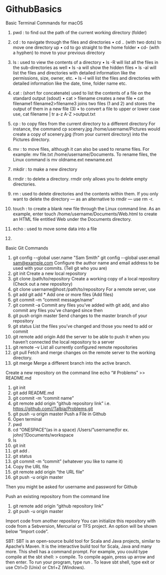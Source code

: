 # GithubBasics

Basic Terminal Commands for macOS 
1. pwd : to find out the path of the current working directory (folder)

2. cd : to navigate through the files and directories
•	cd .. (with two dots) to move one directory up
•	cd to go straight to the home folder
•	cd- (with a hyphen) to move to your previous directory
3. ls : used to view the contents of a directory
•	ls -R will list all the files in the sub-directories as well
•	ls -a will show the hidden files
•	ls -al will list the files and directories with detailed information like the permissions, size, owner, etc.
•	ls –l will list the files and directories with detailed information like the date, time, folder name etc.
4. cat : (short for concatenate) used to list the contents of a file on the standard output (sdout)
•	cat > filename creates a new file
•	cat filename1 filename2>filename3 joins two files (1 and 2) and stores the output of them in a new file (3)
•	to convert a file to upper or lower case use, cat filename | tr a-z A-Z >output.txt
5. cp : to copy files from the current directory to a different directory
For instance, the command cp scenery.jpg /home/username/Pictures would create a copy of scenery.jpg (from your current directory) into the Pictures directory.

6. mv : to move files, although it can also be used to rename files.
For example: mv file.txt /home/username/Documents.
To rename files, the Linux command is mv oldname.ext newname.ext
7. mkdir : to make a new directory

8. rmdir : to delete a directory. rmdir only allows you to delete empty directories.

9. rm : used to delete directories and the contents within them. If you only want to delete the directory — as an alternative to rmdir — use rm -r.

10. touch : to create a blank new file through the Linux command line. As an example, enter touch /home/username/Documents/Web.html to create an HTML file entitled Web under the Documents directory.

11. echo : used to move some data into a file
12. 

 


Basic Git Commands
1. git config --global user.name "Sam Smith"
git config --global user.email sam@example.com
Configure the author name and email address to be used with your commits. (Tell git who you are)
2. git init 
Create a new local repository
3. git clone /path/to/repository
Create a working copy of a local repository (Check out a new repository)
4. git clone username@host:/path/to/repository
For a remote server, use
5. git add <filename>
git add *
Add one or more files (Add files)
6. git commit –m “commit message/name”
7. git commit –a 
Commit any files you’ve added with git add, and also commit any files you’ve changed since then
8. git push origin master
Send changes to the master branch of your repository
9. git status
List the files you’ve changed and those you need to add or commit
10. git remote add origin <server>
Add the server to be able to push it when you haven’t connected the local repository to a server
11. git remote –v
List all currently configured remote repositories 
12. git pull
Fetch and merge changes on the remote server to the working directory.
13. git merge <branchname>
Merge a different branch into the active branch.

Create a new repository on the command line
echo “# Problems” >> README.md
1.	git init
2.	git add README.md
3.	git commit -m “commit name”
4.	git remote add origin “github repository link” i.e. https://github.com//Talbia/Problems.git
5.	git push -u origin master
Push a File in Github
1.	Open terminal
2.	pwd
3.	cd “ONESPACE”(as in a space) /Users/”username(for ex. john)”/Documents/workspace
4.	ls 
5.	git init
6.	git add . 
7.	git status 
8.	git commit -m “commit” (whatever you like to name it)
9.	Copy the URL file
10.	git remote add origin “the URL file”
11.	git push -u origin master 

Then you might be asked for username and password for Github 


Push an existing repository from the command line
1.	git remote add origin “github repository link” 
2.	git push -u origin master

Import code from another repository
You can initialize this repository with code from a Sebversion, Mercurial or TFS project.
An option will be shown below “Import code”.


SBT: 
SBT is an open-source build tool for Scala and Java projects, similar to Apache’s Maven. It is the interactive build tool for Scala, Java and many more. This shell has a command prompt. 
For example, you could type compile at the sbt shell: > compile. To compile again, press up arrow and then enter. To run your program, type run . To leave sbt shell, type exit or use Ctrl+D (Unix) or Ctrl+Z (Windows).

